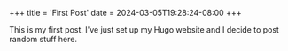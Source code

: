 +++
title = 'First Post'
date = 2024-03-05T19:28:24-08:00
+++

This is my first post. I've just set up my Hugo website and I decide to post random stuff here.
